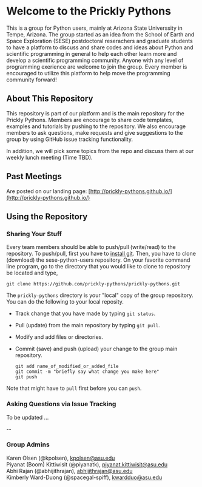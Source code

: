 # Welcome to the Prickly Pythons
This is a group for Python users, mainly at Arizona State Universsity in Tempe, Arizona. The group started as an idea from the School of Earth and Space Exploration (SESE) postdoctoral reserachers and graduate students to have a platform to discuss and share codes and ideas about Python and scientific programming in general to help each other learn more and develop a scientific programming community. Anyone with any level of programming exerience are welcome to join the group. Every member is encouraged to utilize this platform to help move the programming community forward!

## About This Repository
This repository is part of our platform and is the main repository for the Prickly Pythons. Members are encourage to share code templates, examples and tutorials by pushing to the repository. We also encourage members to ask questions, make requests and give suggestions to the group by using GitHub issue tracking functionality.

In addition, we will pick some topics from the repo and discuss them at our weekly lunch meeting (Time TBD). 

## Past Meetings
Are posted on our landing page: [http://prickly-pythons.github.io/](http://prickly-pythons.github.io/)

## Using the Repository
### Sharing Your Stuff 
Every team members should be able to push/pull (write/read) to the repository. To push/pull, first you have to [install git](https://git-scm.com/book/en/v2/Getting-Started-Installing-Git). Then, you have to clone (download) the sese-python-users repository. On your favorite command line program, go to the directory that you would like to clone to repository be located and type,

```
git clone https://github.com/prickly-pythons/prickly-pythons.git
```

The `prickly-pythons` directory is your "local" copy of the group repository. You can do the following to your local reposity.

* Track change that you have made by typing `git status`.
* Pull (update) from the main repository by typing `git pull`.
* Modify and add files or directories.
* Commit (save) and push (upload) your change to the group main repository.

    ````
    git add name_of_modified_or_added_file
    git commit -m "briefly say what change you make here"
    git push
    ````

Note that might have to `pull` first before you can `push`.

### Asking Questions via Issue Tracking
To be updated ...

--
### Group Admins
Karen Olsen (@kpolsen), <kpolsen@asu.edu>    
Piyanat (Boom) Kittiwisit (@piyanatk), <piyanat.kittiwisit@asu.edu>    
Abhi Rajan (@abhijithrajan), <abhijithrajan@asu.edu>    
Kimberly Ward-Duong (@spacegal-spiff), <kwardduo@asu.edu>
